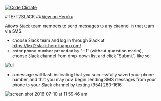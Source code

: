 [![Code Climate](https://codeclimate.com/github/mariacassino/text2slack/badges/gpa.svg)](https://codeclimate.com/github/mariacassino/text2slack)

#TEXT2SLACK
##[View on Heroku](https://text2slack.herokuapp.com/)

Allows Slack team members to send messages to any channel in that team via SMS.

* choose Slack team and log in through Slack at https://text2slack.herokuapp.com/
* enter phone number preceded by "+1" (without quotation marks), choose Slack channel from drop-down list and click      "Submit", like so:

![ui](https://cloud.githubusercontent.com/assets/15970171/16714614/122811b2-4697-11e6-9e7c-deb05a44c9ac.png)

* a message will flash indicating that you successfully saved your phone number, and that you may now begin sending SMS messages from your phone to your Slack channel by texting (954) 280-1616

![screen shot 2016-07-10 at 11 59 46 am](https://cloud.githubusercontent.com/assets/15970171/16714639/befe6904-4697-11e6-9d98-bc654f639798.png)

